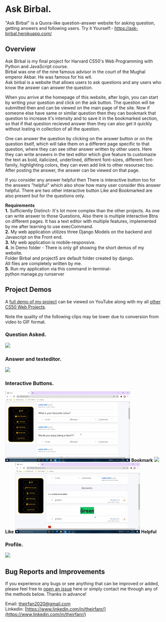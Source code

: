 # Ask Birbal.
"Ask Birbal" is a Quora-like question-answer website for asking question, getting answers and following users.
Try it Yourself:- https://ask-birbal.herokuapp.com/

## Overview
Ask Birbal is my final project for Harvard CS50's Web Programming with Python and JavaScript course.<br/>
Birbal was one of the nine famous advisor in the court of the Mughal emperor Akbar. He was famous for his wit.<br/>
Ask birbal is a website that allows users to ask questions and any users who know the answer can answer the question.

When you arrive at the homepage of this website, after login, you can start by writing your question and click on the ask button. The question will be submitted then and can be viewed on the main page of the site. Now if someone else have same or similar question then they can bookmark that question to increase it's intensity and to save it in the bookmarked section, so that if that question recieved answer then they can also get it quickly without losting in collection of all the question. 

One can answer the question by clicking on the answer button or on the question itself, which will take them on a different page specific to that question, where they can see other answer written by other users. Here they can write answers in the text editor which give feature to customazie the text as bold, italicized, underlined, different font-sizes, different font-family, highlighting colors, they can even add link to other resoursec too. After posting the answer, the answer can be viewed on that page.

If you  consider any answer helpful then  There is interactive button too for the answers "helpful" which also show how many user consider this answer helpful. There are two other interactive button Like and Bookmarked are also present but for the questions only.  <br/>

**Requirements** <br/>
**1.** Sufficiently Distinct- It's lot more complex than the other projects. As one can write answer to those Questions, Also there is multiple interactive Btns on different pages. It has a text editor with multiple features, implemented by me after learning to use execCommand. <br/>
**2.** My web application utilizes three Django Models on the backend and Javascript on the Front end. <br/>
**3.** My web application is mobile-responsive. <br/>
**4.** In Demo folder - There is only gif showing the short demos of my website. <br/>
   	Folder Birbal and project5 are default folder created by django. <br/>
	All files are completely written by me. <br/>
**5.** Run my application via this command in terminal- <br/>
	      python manage.py runserver <br/>


## Project Demos
A [full demo of my project](https://youtu.be/3rz4KYPMFgM) can be viewed on YouTube along with my all [other CS50 Web Projects](https://www.youtube.com/playlist?list=PL6kIwIV_2O_gfcx46gplsaybo8c9vTb3d).

Note the quality of the following clips may be lower due to conversion from video to GIF format. <br/>

### Question Asked.
<img src="Demo/p5que.gif" width=80%/>


### Answer and texteditor.
<img src="Demo/p5texteditor.gif" width=80%/>


### Interactive Buttons.
<img src="Demo/p5bookmark.gif" width=80%/> **Bookmark**
<img src="Demo/p5like.gif" width=80%/> **Like**
<img src="Demo/p5helpful.gif" width=80%/> **Helpful**


### Profile.
<img src="Demo/p5profile.gif" width=80%/>



## Bug Reports and Improvements
If you experience any bugs or see anything that can be improved or added, please feel free to [open an issue](https://github.com/IrfanTheDev/Ask-Birbal/issues) <!-- update the link --> here or simply contact me through any of the methods below.
 Thanks in advance!

Email: theirfan2020@gmail.com  <br/>
Linkedin: [https://www.linkedin.com/in/theirfanr/](https://www.linkedin.com/in/theirfanr/)

